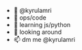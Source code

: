 - 👋 @kyrulamri
- 👀 ops/code
- 🌱 learning js/python
- 💞️ looking around
- 📫 dm me @kyrulamri

<!---
kyrulamri/kyrulamri is a ✨ special ✨ repository because its `README.md` (this file) appears on your GitHub profile.
You can click the Preview link to take a look at your changes.
--->
